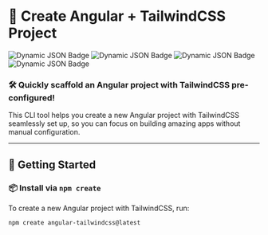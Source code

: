 # 🚀 Create Angular + TailwindCSS Project
![Dynamic JSON Badge](https://img.shields.io/badge/dynamic/json?url=https%3A%2F%2Fregistry.npmjs.org%2Fcreate-angular-tailwindcss-project&query=%24.dist-tags.latest&prefix=v&label=npm)
![Dynamic JSON Badge](https://img.shields.io/badge/dynamic/json?url=https%3A%2F%2Fregistry.npmjs.org%2Fcreate-angular-tailwindcss-project&query=%24.license&label=license&color=green)
![Dynamic JSON Badge](https://img.shields.io/badge/dynamic/json?url=https%3A%2F%2Fapi.github.com%2Frepos%2FDuhsten%2Fcreate-tailwindcss-angular&query=%24.language&label=language&color=yellow)
![Dynamic JSON Badge](https://img.shields.io/badge/dynamic/json?url=https%3A%2F%2Fapi.github.com%2Frepos%2FDuhsten%2Fcreate-tailwindcss-angular&query=%24.pushed_at&label=last%20update&color=red)

### 🛠️ **Quickly scaffold an Angular project with TailwindCSS pre-configured!**

This CLI tool helps you create a new Angular project with TailwindCSS seamlessly set up, so you can focus on building amazing apps without manual configuration.

---

## 🚀 **Getting Started**

### 📦 **Install via `npm create`**

To create a new Angular project with TailwindCSS, run:

```bash
npm create angular-tailwindcss@latest
